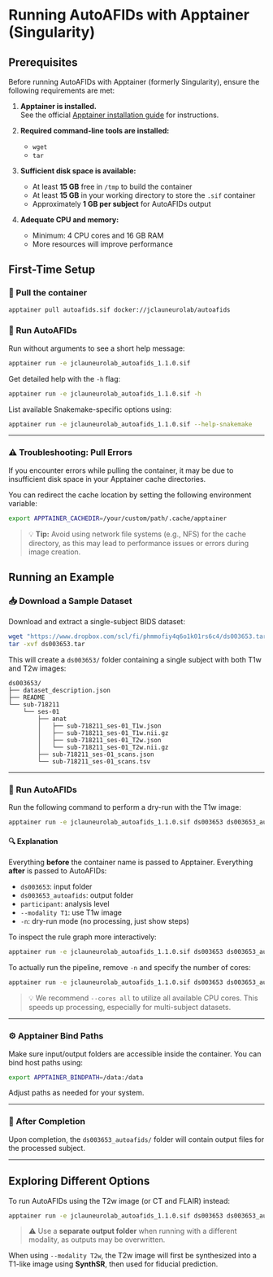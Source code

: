 # Running AutoAFIDs with Apptainer (Singularity)

## Prerequisites

Before running AutoAFIDs with Apptainer (formerly Singularity), ensure the following requirements are met:

1. **Apptainer is installed.**  
   See the official [Apptainer installation guide](https://apptainer.org/docs/admin/main/installation.html#install-from-pre-built-packages) for instructions.

2. **Required command-line tools are installed:**
   - `wget`
   - `tar`

3. **Sufficient disk space is available:**
   - At least **15 GB** free in `/tmp` to build the container
   - At least **15 GB** in your working directory to store the `.sif` container
   - Approximately **1 GB per subject** for AutoAFIDs output

4. **Adequate CPU and memory:**
   - Minimum: 4 CPU cores and 16 GB RAM
   - More resources will improve performance


## First-Time Setup

### 🔄 Pull the container

```bash
apptainer pull autoafids.sif docker://jclauneurolab/autoafids
```

### 🚀 Run AutoAFIDs

Run without arguments to see a short help message:

```bash
apptainer run -e jclauneurolab_autoafids_1.1.0.sif
```

Get detailed help with the `-h` flag:

```bash
apptainer run -e jclauneurolab_autoafids_1.1.0.sif -h
```

List available Snakemake-specific options using:

```bash
apptainer run -e jclauneurolab_autoafids_1.1.0.sif --help-snakemake
```

---

### ⚠️ Troubleshooting: Pull Errors

If you encounter errors while pulling the container, it may be due to insufficient disk space in your Apptainer cache directories.

You can redirect the cache location by setting the following environment variable:

```bash
export APPTAINER_CACHEDIR=/your/custom/path/.cache/apptainer
```

> 💡 **Tip:** Avoid using network file systems (e.g., NFS) for the cache directory, as this may lead to performance issues or errors during image creation.



## Running an Example

### 📥 Download a Sample Dataset

Download and extract a single-subject BIDS dataset:

```bash
wget "https://www.dropbox.com/scl/fi/phmmofiy4q6o1k01rs6c4/ds003653.tar?rlkey=bpa8fxfl0lyrdc38fs6aowta7&st=zvhpqsga&dl=1" -O ds003653.tar
tar -xvf ds003653.tar
```

This will create a `ds003653/` folder containing a single subject with both T1w and T2w images:

```
ds003653/
├── dataset_description.json
├── README
└── sub-718211
    └── ses-01
        ├── anat
        │   ├── sub-718211_ses-01_T1w.json
        │   ├── sub-718211_ses-01_T1w.nii.gz
        │   ├── sub-718211_ses-01_T2w.json
        │   └── sub-718211_ses-01_T2w.nii.gz
        ├── sub-718211_ses-01_scans.json
        └── sub-718211_ses-01_scans.tsv
```

---

### 🚀 Run AutoAFIDs

Run the following command to perform a dry-run with the T1w image:

```bash
apptainer run -e jclauneurolab_autoafids_1.1.0.sif ds003653 ds003653_autoafids participant -n --modality T1
```

#### 🔍 Explanation

Everything **before** the container name is passed to Apptainer. Everything **after** is passed to AutoAFIDs:

- `ds003653`: input folder
- `ds003653_autoafids`: output folder
- `participant`: analysis level
- `--modality T1`: use T1w image
- `-n`: dry-run mode (no processing, just show steps)

To inspect the rule graph more interactively:

```bash
apptainer run -e jclauneurolab_autoafids_1.1.0.sif ds003653 ds003653_autoafids participant -np | less
```

To actually run the pipeline, remove `-n` and specify the number of cores:

```bash
apptainer run -e jclauneurolab_autoafids_1.1.0.sif ds003653 ds003653_autoafids participant -p --cores all
```

> 💡 We recommend `--cores all` to utilize all available CPU cores. This speeds up processing, especially for multi-subject datasets.

---

### ⚙️ Apptainer Bind Paths

Make sure input/output folders are accessible inside the container. You can bind host paths using:

```bash
export APPTAINER_BINDPATH=/data:/data
```

Adjust paths as needed for your system.

---

### 📂 After Completion

Upon completion, the `ds003653_autoafids/` folder will contain output files for the processed subject.

---

## Exploring Different Options

To run AutoAFIDs using the T2w image (or CT and FLAIR) instead:

```bash
apptainer run -e jclauneurolab_autoafids_1.1.0.sif ds003653 ds003653_autoafids_t2w participant --modality T2w -p --cores all
```

> ⚠️ Use a **separate output folder** when running with a different modality, as outputs may be overwritten.

When using `--modality T2w`, the T2w image will first be synthesized into a T1-like image using **SynthSR**, then used for fiducial prediction.




